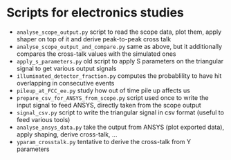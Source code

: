 # Scripts for electronics studies

- `analyse_scope_output.py` script to read the scope data, plot them, apply shaper on top of it and derive peak-to-peak cross talk
- `analyse_scope_output_and_compare.py` same as above, but it additionally compares the cross-talk values with the simulated ones
- `apply_s_parameters.py` old script to apply S parameters on the triangular signal to get various output signals
- `illuminated_detector_fraction.py` computes the probablility to have hit overlapping in consecutive events
- `pileup_at_FCC_ee.py` study how out of time pile up affects us
- `prepare_csv_for_ANSYS_from_scope.py` script used once to write the input signal to feed ANSYS, directly taken from the scope output
- `signal_csv.py` script to write the triangular signal in csv format (useful to feed various tools)
- `analyse_ansys_data.py` take the output from ANSYS (plot exported data), apply shaping, derive cross-talk, ...
- `yparam_crosstalk.py` tentative to derive the cross-talk from Y parameters
